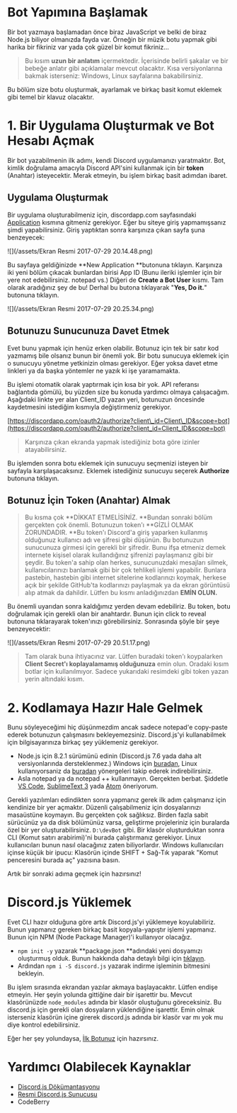 # Bot Yapımına Başlamak

Bir bot yazmaya başlamadan önce biraz JavaScript ve belki de biraz Node.js biliyor olmanızda fayda var. Örneğin bir müzik botu yapmak gibi harika bir fikriniz var yada çok güzel bir komut fikriniz...

> Bu kısım **uzun bir anlatım** içermektedir. İçerisinde belirli şakalar ve bir bebeğe anlatır gibi açıklamalar mevcut olacaktır. Kısa versiyonlarına bakmak isterseniz: Windows, Linux sayfalarına bakabilirsiniz.

Bu bölüm size botu oluşturmak, ayarlamak ve birkaç basit komut eklemek gibi temel bir klavuz olacaktır.

# 1. Bir Uygulama Oluşturmak ve Bot Hesabı Açmak

Bir bot yazabilmenin ilk adımı, kendi Discord uygulamanızı yaratmaktır. Bot, kimlik doğrulama amacıyla Discord API'sini kullanmak için bir **token** \(Anahtar\) isteyecektir. Merak etmeyin, bu işlem birkaç basit adımdan ibaret.

## Uygulama Oluşturmak

Bir uygulama oluşturabilmeniz için, discordapp.com sayfasındaki [Application](https://discordapp.com/developers/applications/me) kısmına gitmeniz gerekiyor. Eğer bu siteye giriş yapmamışsanız şimdi yapabilirsiniz. Giriş yaptıktan sonra karşınıza çıkan sayfa şuna benzeyecek:

![](/assets/Ekran Resmi 2017-07-29 20.14.48.png)

Bu sayfaya geldiğinizde **New Application **butonuna tıklayın. Karşınıza iki yeni bölüm çıkacak bunlardan birisi App ID \(Bunu ileriki işlemler için bir yere not edebilirsiniz. notepad vs.\) Diğeri de **Create a Bot User** kısmı. Tam olarak aradığınız şey de bu! Derhal bu butona tıklayarak "**Yes, Do it.**" butonuna tıklayın.

![](/assets/Ekran Resmi 2017-07-29 20.25.34.png)

## Botunuzu Sunucunuza Davet Etmek

Evet bunu yapmak için henüz erken olabilir. Botunuz için tek bir satır kod yazmamış bile olsanız bunun bir önemli yok. Bir botu sunucuya eklemek için o sunucuyu yönetme yetkinizin olması gerekiyor. Eğer yoksa davet etme linkleri ya da başka yöntemler ne yazık ki işe yaramamakta.

Bu işlemi otomatik olarak yaptırmak için kısa bir yok. API referansı bağlantıda gömülü, bu yüzden size bu konuda yardımcı olmaya çalışacağım. Aşağıdaki linkte yer alan Client\_ID yazan yeri, botunuzun öncesinde kaydetmesini istediğim kısmıyla değiştirmeniz gerekiyor.

[https://discordapp.com/oauth2/authorize?client\_id=Client\_ID&scope=bot](https://discordapp.com/oauth2/authorize?client_id=Client_ID&scope=bot)

> Karşınıza çıkan ekranda yapmak istediğiniz bota göre izinler atayabilirsiniz.

Bu işlemden sonra botu eklemek için sunucuyu seçmenizi isteyen bir sayfayla karşılaşacaksınız. Eklemek istediğiniz sunucuyu seçerek **Authorize** butonuna tıklayın.

## Botunuz İçin Token \(Anahtar\) Almak

> Bu kısma çok **DİKKAT ETMELİSİNİZ. **Bundan sonraki bölüm gerçekten çok önemli. Botunuzun token'ı **GİZLİ OLMAK ZORUNDADIR. **Bu token'ı Discord'a giriş yaparken kullanmış olduğunuz kullanıcı adı ve şifresi gibi düşünün. Bu botunuzun sunucunuza girmesi için gerekli bir şifredir. Bunu ifşa etmeniz demek internete kişisel olarak kullandığınız şifrenizi paylaşmanız gibi bir şeydir. Bu token'a sahip olan herkes, sunucunuzdaki mesajları silmek, kullanıcılarınızı banlamak gibi bir çok tehlikeli işlemi yapabilir. Bunlara pastebin, hastebin gibi internet sitelerine kodlarınızı koymak, herkese açık bir şekilde GitHub'ta kodlarınızı paylaşmak ya da ekran görüntüsü alıp atmak da dahildir. Lütfen bu kısmı anladığınızdan **EMİN OLUN.**

Bu önemli uyarıdan sonra kaldığımız yerden devam edebiliriz. Bu token, botu doğrulamak için gerekli olan bir anahtardır. Bunun için click to reveal butonuna tıklarayarak token'ınızı görebilirsiniz. Sonrasında şöyle bir şeye benzeyecektir:

![](/assets/Ekran Resmi 2017-07-29 20.51.17.png)

> Tam olarak buna ihtiyacınız var. Lütfen buradaki token'ı koypalarken **Client Secret'ı koplayalamamış olduğunuza** emin olun. Oradaki kısım botlar için kullanılmıyor. Sadece yukarıdaki resimdeki gibi token yazan yerin altındaki kısım.

# 2. Kodlamaya Hazır Hale Gelmek

Bunu söyleyeceğimi hiç düşünmezdim ancak sadece notepad'e copy-paste ederek botunuzun çalışmasını bekleyemezsiniz. Discord.js'yi kullanabilmek için bilgisayarınıza birkaç şey yüklemeniz gerekiyor.

* Node.js için 8.2.1 sürümünü edinin \(Discord.js 7.6 yada daha alt versiyonlarında dersteklenmez.\) Windows için [buradan](https://nodejs.org/en/download/current/), Linux kullanıyorsaniz da [buradan](https://nodejs.org/en/download/package-manager/) yönergeleri takip ederek indirebilirsiniz.
* Asla notepad ya da notepad ++ kullanmayın. Gerçekten berbat. Şiddetle [VS Code](https://code.visualstudio.com), [SublimeText 3](https://www.sublimetext.com/3) yada [Atom](https://atom.io) öneriyorum.

Gerekli yazılımları edindikten sonra yapmanız gerek ilk adım çalışmanız için kendinize bir yer açmaktır. Düzenli çalışabilmeniz için dosyalarınızı masaüstüne koymayın. Bu gerçekten çok sağlıksız. Birden fazla sabit sürücünüz ya da disk bölümünüz varsa, geliştirme projeleriniz için buralarda özel bir yer oluşturabilirsiniz. `D:\devBot` gibi. Bir klasör oluşturduktan sonra CLI \(Komut satırı arabirimi\)'ni burada çalıştırmanız gerekiyor. Linux kullanıcıları bunun nasıl olacağınız zaten biliyorlardır. Windows kullanıcıları içinse küçük bir ipucu: Klasörün içinde SHIFT + Sağ-Tık yaparak "Komut penceresini burada aç" yazısına basın.

Artık bir sonraki adıma geçmek için hazırsınız!

# Discord.js Yüklemek

Evet CLI hazır olduğuna göre artık Discord.js'yi yüklemeye koyulabiliriz. Bunun yapmanız gereken birkaç basit kopyala-yapıştır işlemi yapmanız. Bunun için NPM \(Node Package Manager\)'i kullanıyor olacağız.

* `npm init -y` yazarak **package.json **adındaki yeni dosyamızı oluşturmuş olduk. Bunun hakkında daha detaylı bilgi için [tıklayın](https://docs.npmjs.com/files/package.json).
* Ardından `npm i -S discord.js` yazarak indirme işleminin bitmesini bekleyin.

Bu işlem sırasında ekrandan yazılar akmaya başlayacaktır. Lütfen endişe etmeyin. Her şeyin yolunda gittiğine dair bir işarettir bu. Mevcut klasörünüzde `node_modules` adında bir klasör oluştuğunu göreceksiniz. Bu discord.js için gerekli olan dosyaların yüklendiğine işarettir. Emin olmak isterseniz klasörün içine girerek discord.js adında bir klasör var mı yok mu diye kontrol edebilirsiniz.

Eğer her şey yolundaysa, [İlk Botunuz](/kodlamaya-baslarken/i-lk-botunuz.md) için hazırsınız.

# Yardımcı Olabilecek Kaynaklar

* [Discord.js Dökümantasyonu](https://discord.js.org/#/docs/main/stable/general/welcome)
* [Resmi Discord.js Sunucusu](https://discord.gg/bRCvFy9)
* CodeBerry



